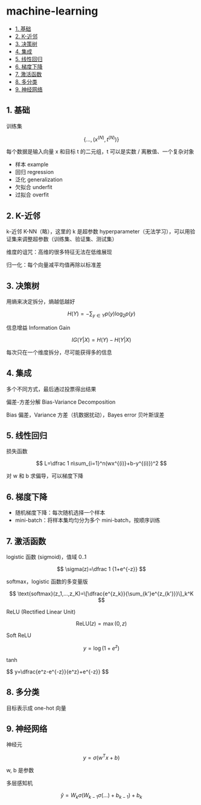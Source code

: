 # machine-learning

- [1. 基础](#1-基础)
- [2. K-近邻](#2-k-近邻)
- [3. 决策树](#3-决策树)
- [4. 集成](#4-集成)
- [5. 线性回归](#5-线性回归)
- [6. 梯度下降](#6-梯度下降)
- [7. 激活函数](#7-激活函数)
- [8. 多分类](#8-多分类)
- [9. 神经网络](#9-神经网络)

## 1. 基础

训练集

$$
\{\ldots,(x^{(N)}, t^{(N)})\}
$$

每个数据是输入向量 x 和目标 t 的二元组，t 可以是实数 / 离散值、一个复杂对象

- 样本 example
- 回归 regression
- 泛化 generalization
- 欠拟合 underfit
- 过拟合 overfit

## 2. K-近邻

k-近邻 K-NN（略），这里的 k 是超参数 hyperparameter（无法学习），可以用验证集来调整超参数（训练集、验证集、测试集）

维度的诅咒：高维的很多特征无法在低维展现

归一化：每个向量减平均值再除以标准差

## 3. 决策树

用熵来决定拆分，熵越低越好

$$
H(Y)=-\sum_{y\in Y} p(y)\log_2p(y)
$$

信息增益 Information Gain

$$
IG(Y|X)=H(Y)-H(Y|X)
$$

每次只在一个维度拆分，尽可能获得多的信息

## 4. 集成

多个不同方式，最后通过投票得出结果

偏差-方差分解 Bias-Variance Decomposition

Bias 偏差，Variance 方差（抗数据扰动），Bayes error 贝叶斯误差

## 5. 线性回归

损失函数

$$
L=\dfrac 1 n\sum_{i=1}^n(wx^{(i)}+b-y^{(i)})^2
$$

对 w 和 b 求偏导，可以梯度下降

## 6. 梯度下降

- 随机梯度下降：每次随机选择一个样本
- mini-batch：将样本集均匀分为多个 mini-batch，按顺序训练

## 7. 激活函数

logistic 函数 (sigmoid)，值域 0..1

$$
\sigma(z)=\dfrac 1 {1+e^{-z}}
$$

softmax，logistic 函数的多变量版

$$
\text{softmax}(z_1,...,z_K)=\[\dfrac{e^{z_k}}{\sum_{k'}e^{z_{k'}}}\]_k^K
$$

ReLU (Rectified Linear Unit)

$$
\text{ReLU}(z)=\max(0,z)
$$

Soft ReLU

$$
y=\log(1+e^z)
$$

tanh

$$
y=\dfrac{e^z-e^{-z}}{e^z}+e^{-z}}
$$

## 8. 多分类

目标表示成 one-hot 向量

## 9. 神经网络

神经元

$$
y=\sigma(w^Tx+b)
$$

w, b 是参数

多层感知机

$$
\hat y=W_k\sigma(W_{k-1}\sigma(...)+b_{k-1})+b_k
$$
